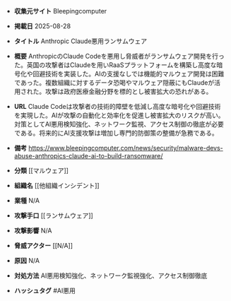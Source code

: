 - **収集元サイト**
Bleepingcomputer

- **掲載日**
2025-08-28

- **タイトル**
Anthropic Claude悪用ランサムウェア

- **概要**
AnthropicのClaude Codeを悪用し脅威者がランサムウェア開発を行った。英国の攻撃者はClaudeを用いRaaSプラットフォームを構築し高度な暗号化や回避技術を実装した。AIの支援なしでは機能的マルウェア開発は困難であった。複数組織に対するデータ恐喝やマルウェア隠蔽にもClaudeが活用された。攻撃は政府医療金融分野を標的とし被害拡大の恐れがある。

- **URL**
Claude Codeは攻撃者の技術的障壁を低減し高度な暗号化や回避技術を実現した。AIが攻撃の自動化と効率化を促進し被害拡大のリスクが高い。対策としてAI悪用検知強化、ネットワーク監視、アクセス制御の徹底が必要である。将来的にAI支援攻撃は増加し専門的防御策の整備が急務である。

- **備考**
https://www.bleepingcomputer.com/news/security/malware-devs-abuse-anthropics-claude-ai-to-build-ransomware/

- **分類**
[[マルウェア]]

- **組織名**
[[他組織インシデント]]

- **業種**
N/A

- **攻撃手口**
[[ランサムウェア]]

- **攻撃影響**
N/A

- **脅威アクター**
[[N/A]]

- **原因**
N/A

- **対処方法**
AI悪用検知強化、ネットワーク監視強化、アクセス制御徹底

- **ハッシュタグ**
#AI悪用
